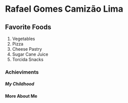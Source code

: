 <!DOCTYPE html>
<html>
<head>

</head>
<body>

<h1>Rafael Gomes Camizão Lima</h1>
<b><h2>Favorite Foods</h2></b>
<ol>
<li>Vegetables</li>
<li>Pizza</li>
<li>Cheese Pastry</li>
<li>Sugar Cane Juice</li>
<li>Torcida Snacks</li>
</ol>
<b><h3>Achieviments</h3></b>
<h5>My Childhood</h5>
<h4>More About Me</h4> 
  
</body>
</html>
